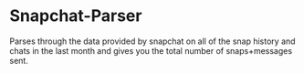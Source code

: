 # Snapchat-Parser
Parses through the data provided by snapchat on all of the snap history and chats in the last month and gives you the total number of snaps+messages sent.
